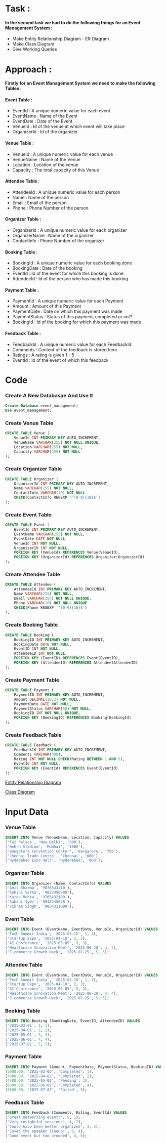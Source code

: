 # Task :
#### In the second task we had to do the following things for an Event Management System : 
- Make Entity Relationship Diagram - ER Diagram
- Make Class Diagram 
- Give Working Queries

# Approach : 
#### Firstly for an Event Management System we need to make the following Tables : 
#### Event Table : 
- EventId : A unique numeric value for each event
- EventName : Name of the Event
- EventDate : Date of the Event 
- VenueId : Id of the venue at which event will take place
- OrganizerId : Id of the organizer

#### Venue Table : 
- VenueId : A unique numeric value for each venue
- VenueName : Name of the Venue
- Location : Location of the venue
- Capacity : The total capacity of this Venue

#### Attendee Table : 
- AttendeeId : A unique numeric value for each person
- Name : Name of the person
- Email : Email of the person
- Phone : Phone Number of the person

#### Organizer Table : 
- OrganizerId : A unique numeric value for each organizer
- OrganizerName : Name of the organizer
- ContactInfo : Phone Number of the organizer

#### Booking Table : 
- BookingId : A unique numeric value for each booking done
- BookingDate : Date of the booking
- EventId : Id of the event for which this booking is done
- AttendeeId : Id of the person who has made this booking 

#### Payment Table : 
- PaymentId : A unique numeric value for each Payment
- Amount : Amount of this Payment
- PaymentDate : Date on which this payment was made
- PaymentStatus : Status of this payment, completed or not?
- BookingId : Id of the booking for which this payment was made

#### Feedback Table : 
- FeedbackId : A unique numeric value for each FeedbackId
- Comments : Content of the feedback is stored here
- Ratings : A rating is given 1 - 5
- EventId : Id of the event of which this feedback


# Code 
### Create A New Databasae And Use It 
```sql 
Create Database event_management;
Use event_management;
```
### Create Venue Table
```sql
CREATE TABLE Venue (
	VenueId INT PRIMARY KEY AUTO_INCREMENT,
    VenueName VARCHAR(255) NOT NULL UNIQUE,
    Location VARCHAR(255) NOT NULL,
    Capacity VARCHAR(255) NOT NULL 
);
```
### Create Organizer Table
```sql
CREATE TABLE Organizer (
	OrganizerId INT PRIMARY KEY AUTO_INCREMENT,
    Name VARCHAR(255) NOT NULL,
    ContactInfo VARCHAR(10) NOT NULL
    CHECK(ContactInfo REGEXP '^[0-9]{10}$')
); 
```
### Create Event Table
```sql
CREATE TABLE Event (
	EventId INT PRIMARY KEY AUTO_INCREMENT,
    EventName VARCHAR(255) NOT NULL,
    EventDate DATE NOT NULL,
    VenueId INT NOT NULL,
    OrganizerId INT NOT NULL,
    FOREIGN KEY (VenueId) REFERENCES Venue(VenueId),
    FOREIGN KEY (OrganizerId) REFERENCES Organizer(OrganizerId)
);
```
### Create Attendee Table
```sql
CREATE TABLE Attendee (
	AttendeeId INT PRIMARY KEY AUTO_INCREMENT,
    Name VARCHAR(255) NOT NULL,
    Email VARCHAR(255) NOT NULL UNIQUE,
    Phone VARCHAR(10) NOT NULL UNIQUE
    CHECK(Phone REGEXP '^[0-9]{10}$')
);
```
### Create Booking Table
```sql
CREATE TABLE Booking (
    BookingID INT PRIMARY KEY AUTO_INCREMENT,
	BookingDate DATE NOT NULL,
    EventID INT NOT NULL,
    AttendeeID INT NOT NULL,
    FOREIGN KEY (EventID) REFERENCES Event(EventID),
    FOREIGN KEY (AttendeeID) REFERENCES Attendee(AttendeeID)
);
```
### Create Payment Table
```sql
CREATE TABLE Payment (
    PaymentID INT PRIMARY KEY AUTO_INCREMENT,
    Amount DECIMAL(10,2) NOT NULL,
    PaymentDate DATE NOT NULL,
    PaymentStatus VARCHAR(50) NOT NULL,
    BookingID INT NOT NULL UNIQUE,
    FOREIGN KEY (BookingID) REFERENCES Booking(BookingId)
);
```
### Create Feedback Table
```sql
CREATE TABLE Feedback (
	FeedbackId INT PRIMARY KEY AUTO_INCREMENT,
    Comments VARCHAR(500),
    Rating INT NOT NULL CHECK(Rating BETWEEN 1 AND 5),
    EventId INT NOT NULL,
    FOREIGN KEY (EventId) REFERENCES Event(EventId)
);
```

[Entity Relationship Diagram](Task-2-ER-Diagram.png)

[Class Diagram](Task-2-Class-Diagram.png)

# Input Data 
### Venue Table
```sql
INSERT INTO Venue (VenueName, Location, Capacity) VALUES
('Taj Palace', 'New Delhi', '500'),
('Nehru Stadium', 'Mumbai', '1000'),
('Bangalore Convention Center', 'Bangalore', '750'),
('Chennai Trade Centre', 'Chennai', '600'),
('Hyderabad Expo Hall', 'Hyderabad', '800');
```

### Organizer Table
```sql
INSERT INTO Organizer (Name, ContactInfo) VALUES
('Amit Sharma', '9876543210'),
('Rohini Verma', '9823456789'),
('Karan Mehta', '9765432109'),
('Sakshi Iyer', '9912345678'),
('Vikram Singh', '9854321098');
```

### Event Table
```sql
INSERT INTO Event (EventName, EventDate, VenueId, OrganizerId) VALUES
('Tech Summit India', '2025-03-15', 1, 1),
('Startup Expo', '2025-04-10', 2, 2),
('AI Conference', '2025-05-05', 3, 3),
('Healthcare Innovation Meet', '2025-06-20', 4, 4),
('E-commerce Growth Hack', '2025-07-25', 5, 5);
```

### Attendee Table
```sql
INSERT INTO Event (EventName, EventDate, VenueId, OrganizerId) VALUES
('Tech Summit India', '2025-03-15', 1, 1),
('Startup Expo', '2025-04-10', 2, 2),
('AI Conference', '2025-05-05', 3, 3),
('Healthcare Innovation Meet', '2025-06-20', 4, 4),
('E-commerce Growth Hack', '2025-07-25', 5, 5);
```

### Booking Table
```sql
INSERT INTO Booking (BookingDate, EventID, AttendeeID) VALUES
('2025-03-01', 1, 1),
('2025-04-01', 2, 2),
('2025-05-01', 3, 3),
('2025-06-01', 4, 4),
('2025-07-01', 5, 5);
```

### Payment Table
```sql
INSERT INTO Payment (Amount, PaymentDate, PaymentStatus, BookingID) VALUES
(5000.00, '2025-03-02', 'Completed', 1),
(7000.00, '2025-04-02', 'Completed', 2),
(4500.00, '2025-05-02', 'Pending', 3),
(6000.00, '2025-06-02', 'Completed', 4),
(8000.00, '2025-07-02', 'Failed', 5);
```

### Feedback Table
```sql
INSERT INTO Feedback (Comments, Rating, EventId) VALUES
('Great networking event!', 5, 1),
('Very insightful sessions', 4, 2),
('Could have been better organized', 3, 3),
('Loved the speaker lineup!', 5, 4),
('Good event but too crowded', 4, 5);
```